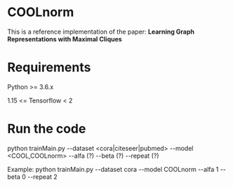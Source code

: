 # COOLnorm
This is a reference implementation of the paper: **Learning Graph Representations with Maximal Cliques**


# Requirements
Python >= 3.6.x

1.15 <= Tensorflow < 2

# Run the code
python trainMain.py --dataset <cora|citeseer|pubmed> --model <COOL,COOLnorm> --alfa (?)  --beta (?) --repeat (?)

Example: python trainMain.py --dataset cora --model COOLnorm --alfa 1 --beta 0 --repeat 2

